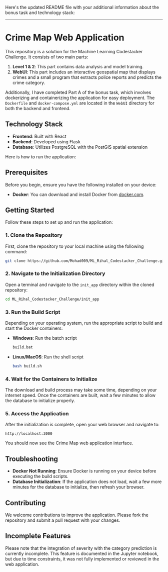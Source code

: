 Here's the updated README file with your additional information about the bonus task and technology stack:

---

# Crime Map Web Application

This repository is a solution for the Machine Learning Codestacker Challenge. It consists of two main parts:

1. **Level 1 & 2**: This part contains data analysis and model training.
2. **WebUI**: This part includes an interactive geospatial map that displays crimes and a small program that extracts police reports and predicts the crime category.

Additionally, I have completed Part A of the bonus task, which involves dockerizing and containerizing the application for easy deployment. The `Dockerfile` and `docker-compose.yml` are located in the `WebUI` directory for both the backend and frontend.

## Technology Stack

- **Frontend**: Built with React
- **Backend**: Developed using Flask
- **Database**: Utilizes PostgreSQL with the PostGIS spatial extension

Here is how to run the application:

## Prerequisites

Before you begin, ensure you have the following installed on your device:

- **Docker**: You can download and install Docker from [docker.com](https://www.docker.com/).

## Getting Started

Follow these steps to set up and run the application:

### 1. Clone the Repository

First, clone the repository to your local machine using the following command:

```bash
git clone https://github.com/Mohad009/ML_Rihal_Codestacker_Challenge.git
```

### 2. Navigate to the Initialization Directory

Open a terminal and navigate to the `init_app` directory within the cloned repository:

```bash
cd ML_Rihal_Codestacker_Challenge/init_app
```

### 3. Run the Build Script

Depending on your operating system, run the appropriate script to build and start the Docker containers:

- **Windows**: Run the batch script
  ```cmd
  build.bat
  ```

- **Linux/MacOS**: Run the shell script
  ```bash
  bash build.sh
  ```

### 4. Wait for the Containers to Initialize

The download and build process may take some time, depending on your internet speed. Once the containers are built, wait a few minutes to allow the database to initialize properly.

### 5. Access the Application

After the initialization is complete, open your web browser and navigate to:

```
http://localhost:3000
```

You should now see the Crime Map web application interface.

## Troubleshooting

- **Docker Not Running**: Ensure Docker is running on your device before executing the build scripts.
- **Database Initialization**: If the application does not load, wait a few more minutes for the database to initialize, then refresh your browser.

## Contributing

We welcome contributions to improve the application. Please fork the repository and submit a pull request with your changes.

## Incomplete Features

Please note that the integration of severity with the category prediction is currently incomplete. This feature is documented in the Jupyter notebook, but due to time constraints, it was not fully implemented or reviewed in the web application.
